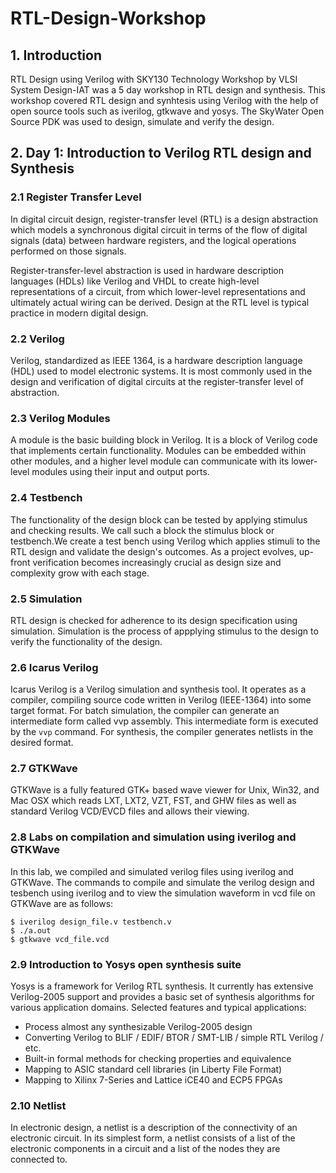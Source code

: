# RTL-Design-Workshop

## 1. Introduction
RTL Design using Verilog with SKY130 Technology Workshop by VLSI System Design-IAT was a 5 day workshop in RTL design and synthesis. This workshop covered RTL design and synhtesis using Verilog with the help of open source tools such as iverilog, gtkwave and yosys. The SkyWater Open Source PDK was used to design, simulate and verify the design. 

## 2. Day 1: Introduction to Verilog RTL design and Synthesis

### 2.1 Register Transfer Level
In digital circuit design, register-transfer level (RTL) is a design abstraction which models a synchronous digital circuit in terms of the flow of digital signals (data) between hardware registers, and the logical operations performed on those signals.

Register-transfer-level abstraction is used in hardware description languages (HDLs) like Verilog and VHDL to create high-level representations of a circuit, from which lower-level representations and ultimately actual wiring can be derived. Design at the RTL level is typical practice in modern digital design.

### 2.2 Verilog
Verilog, standardized as IEEE 1364, is a hardware description language (HDL) used to model electronic systems. It is most commonly used in the design and verification of digital circuits at the register-transfer level of abstraction.

### 2.3 Verilog Modules
A module is the basic building block in Verilog. It is a block of Verilog code that implements certain functionality. Modules can be embedded within other modules, and a higher level module can communicate with its lower-level modules using their input and output ports.

### 2.4 Testbench
The functionality of the design block can be tested by applying stimulus and checking results. We call such a block the stimulus block or testbench.We create a test bench using Verilog which applies stimuli to the RTL design and validate the design's outcomes. As a project evolves, up-front verification becomes increasingly crucial as design size and complexity grow with each stage.

### 2.5 Simulation
RTL design is checked for adherence to its design specification using simulation. Simulation is the process of appplying stimulus to the design to verify the functionality of the design.

### 2.6 Icarus Verilog
Icarus Verilog is a Verilog simulation and synthesis tool. It operates as a compiler, compiling source code written in Verilog (IEEE-1364) into some target format. For batch simulation, the compiler can generate an intermediate form called vvp assembly. This intermediate form is executed by the `vvp` command. For synthesis, the compiler generates netlists in the desired format.

### 2.7 GTKWave
GTKWave is a fully featured GTK+ based wave viewer for Unix, Win32, and Mac OSX which reads LXT, LXT2, VZT, FST, and GHW files as well as standard Verilog VCD/EVCD files and allows their viewing. 

### 2.8 Labs on compilation and simulation using iverilog and GTKWave
In this lab, we compiled and simulated verilog files using iverilog and GTKWave. The commands to compile and simulate the verilog design and tesbench using iverilog and to view the simulation waveform in vcd file on GTKWave are as follows:
```
$ iverilog design_file.v testbench.v
$ ./a.out
$ gtkwave vcd_file.vcd
```
### 2.9 Introduction to Yosys open synthesis suite
Yosys is a framework for Verilog RTL synthesis. It currently has extensive Verilog-2005 support and provides a basic set of synthesis algorithms for various application domains. Selected features and typical applications:

 - Process almost any synthesizable Verilog-2005 design
 - Converting Verilog to BLIF / EDIF/ BTOR / SMT-LIB / simple RTL Verilog / etc.
 - Built-in formal methods for checking properties and equivalence
 - Mapping to ASIC standard cell libraries (in Liberty File Format)
 - Mapping to Xilinx 7-Series and Lattice iCE40 and ECP5 FPGAs

### 2.10  Netlist
In electronic design, a netlist is a description of the connectivity of an electronic circuit. In its simplest form, a netlist consists of a list of the electronic components in a circuit and a list of the nodes they are connected to.
